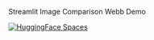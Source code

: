 Streamlit Image Comparison Webb Demo

 <a href="https://huggingface.co/spaces/Amrrs/hubble-jwst-compare"><img src="https://img.shields.io/badge/%F0%9F%A4%97%20Hugging%20Face-Spaces-blue" alt="HuggingFace Spaces"></a>
